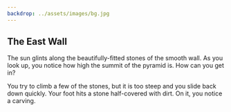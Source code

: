 ```yaml
---
backdrop: ../assets/images/bg.jpg
---
```


## The East Wall

The sun glints along the beautifully-fitted stones of the smooth wall. As you look up, you notice how high the summit of the pyramid is. How can you get in?

You try to climb a few of the stones, but it is too steep and you slide back down quickly. Your foot hits a stone half-covered with dirt. On it, you notice a carving.

<Item id="5" />

<Page url="4" instructions="This one is harder to decipher, but your guidebook states, '1: Longitude measures around the _____ from east to west, with 0° at the Prime Meridian'. You click on the URL that appears next to the glyph's image." action="Walk north" condition="5" />
